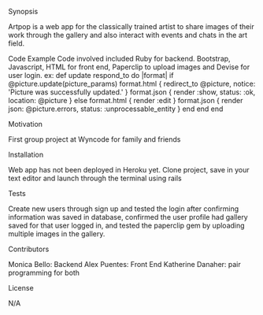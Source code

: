Synopsis

Artpop is a web app for the classically trained artist to share images of their work through the gallery and also interact with events and chats in the art field. 

Code Example
Code involved included Ruby for backend. Bootstrap, Javascript, HTML for front end, Paperclip to upload images and Devise for user login.
ex:
def update
    respond_to do |format|
      if @picture.update(picture_params)
        format.html { redirect_to @picture, notice: 'Picture was successfully updated.' }
        format.json { render :show, status: :ok, location: @picture }
      else
        format.html { render :edit }
        format.json { render json: @picture.errors, status: :unprocessable_entity }
      end
    end
  end

Motivation

First group project at Wyncode for family and friends

Installation

Web app has not been deployed in Heroku yet. Clone project, save in your text editor and launch through the terminal using rails

Tests

Create new users through sign up and tested the login after confirming information was saved in database, confirmed the user profile had gallery saved for that user logged in, and tested the paperclip gem by uploading multiple images in the gallery.

Contributors

Monica Bello: Backend 
Alex Puentes: Front End 
Katherine Danaher: pair programming for both

License

N/A
